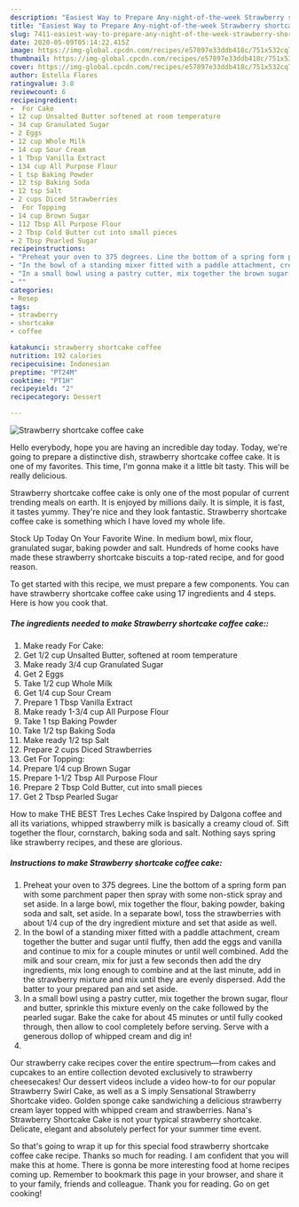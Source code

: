 ```yaml
---
description: "Easiest Way to Prepare Any-night-of-the-week Strawberry shortcake coffee cake"
title: "Easiest Way to Prepare Any-night-of-the-week Strawberry shortcake coffee cake"
slug: 7411-easiest-way-to-prepare-any-night-of-the-week-strawberry-shortcake-coffee-cake
date: 2020-05-09T05:14:22.415Z
image: https://img-global.cpcdn.com/recipes/e57897e33ddb418c/751x532cq70/strawberry-shortcake-coffee-cake-recipe-main-photo.jpg
thumbnail: https://img-global.cpcdn.com/recipes/e57897e33ddb418c/751x532cq70/strawberry-shortcake-coffee-cake-recipe-main-photo.jpg
cover: https://img-global.cpcdn.com/recipes/e57897e33ddb418c/751x532cq70/strawberry-shortcake-coffee-cake-recipe-main-photo.jpg
author: Estella Flores
ratingvalue: 3.8
reviewcount: 6
recipeingredient:
-  For Cake
- 12 cup Unsalted Butter softened at room temperature
- 34 cup Granulated Sugar
- 2 Eggs
- 12 cup Whole Milk
- 14 cup Sour Cream
- 1 Tbsp Vanilla Extract
- 134 cup All Purpose Flour
- 1 tsp Baking Powder
- 12 tsp Baking Soda
- 12 tsp Salt
- 2 cups Diced Strawberries
-  For Topping
- 14 cup Brown Sugar
- 112 Tbsp All Purpose Flour
- 2 Tbsp Cold Butter cut into small pieces
- 2 Tbsp Pearled Sugar
recipeinstructions:
- "Preheat your oven to 375 degrees. Line the bottom of a spring form pan with some parchment paper then spray with some non-stick spray and set aside. In a large bowl, mix together the flour, baking powder, baking soda and salt, set aside. In a separate bowl, toss the strawberries with about 1/4 cup of the dry ingredient mixture and set that aside as well."
- "In the bowl of a standing mixer fitted with a paddle attachment, cream together the butter and sugar until fluffy, then add the eggs and vanilla and continue to mix for a couple minutes or until well combined. Add the milk and sour cream, mix for just a few seconds then add the dry ingredients, mix long enough to combine and at the last minute, add in the strawberry mixture and mix until they are evenly dispersed. Add the batter to your prepared pan and set aside."
- "In a small bowl using a pastry cutter, mix together the brown sugar, flour and butter, sprinkle this mixture evenly on the cake followed by the pearled sugar. Bake the cake for about 45 minutes or until fully cooked through, then allow to cool completely before serving. Serve with a generous dollop of whipped cream and dig in!"
- ""
categories:
- Resep
tags:
- strawberry
- shortcake
- coffee

katakunci: strawberry shortcake coffee
nutrition: 192 calories
recipecuisine: Indonesian
preptime: "PT24M"
cooktime: "PT1H"
recipeyield: "2"
recipecategory: Dessert

---
```



![Strawberry shortcake coffee cake](https://img-global.cpcdn.com/recipes/e57897e33ddb418c/751x532cq70/strawberry-shortcake-coffee-cake-recipe-main-photo.jpg)

Hello everybody, hope you are having an incredible day today. Today, we're going to prepare a distinctive dish, strawberry shortcake coffee cake. It is one of my favorites. This time, I'm gonna make it a little bit tasty. This will be really delicious.

Strawberry shortcake coffee cake is only one of the most popular of current trending meals on earth. It is enjoyed by millions daily. It is simple, it is fast, it tastes yummy. They're nice and they look fantastic. Strawberry shortcake coffee cake is something which I have loved my whole life.

Stock Up Today On Your Favorite Wine. In medium bowl, mix flour, granulated sugar, baking powder and salt. Hundreds of home cooks have made these strawberry shortcake biscuits a top-rated recipe, and for good reason.


To get started with this recipe, we must prepare a few components. You can have strawberry shortcake coffee cake using 17 ingredients and 4 steps. Here is how you cook that.

##### The ingredients needed to make Strawberry shortcake coffee cake::

1. Make ready  For Cake:
1. Get 1/2 cup Unsalted Butter, softened at room temperature
1. Make ready 3/4 cup Granulated Sugar
1. Get 2 Eggs
1. Take 1/2 cup Whole Milk
1. Get 1/4 cup Sour Cream
1. Prepare 1 Tbsp Vanilla Extract
1. Make ready 1-3/4 cup All Purpose Flour
1. Take 1 tsp Baking Powder
1. Take 1/2 tsp Baking Soda
1. Make ready 1/2 tsp Salt
1. Prepare 2 cups Diced Strawberries
1. Get  For Topping:
1. Prepare 1/4 cup Brown Sugar
1. Prepare 1-1/2 Tbsp All Purpose Flour
1. Prepare 2 Tbsp Cold Butter, cut into small pieces
1. Get 2 Tbsp Pearled Sugar


How to make THE BEST Tres Leches Cake Inspired by Dalgona coffee and all its variations, whipped strawberry milk is basically a creamy cloud of. Sift together the flour, cornstarch, baking soda and salt. Nothing says spring like strawberry recipes, and these are glorious. 

##### Instructions to make Strawberry shortcake coffee cake:

1. Preheat your oven to 375 degrees. Line the bottom of a spring form pan with some parchment paper then spray with some non-stick spray and set aside. In a large bowl, mix together the flour, baking powder, baking soda and salt, set aside. In a separate bowl, toss the strawberries with about 1/4 cup of the dry ingredient mixture and set that aside as well.
1. In the bowl of a standing mixer fitted with a paddle attachment, cream together the butter and sugar until fluffy, then add the eggs and vanilla and continue to mix for a couple minutes or until well combined. Add the milk and sour cream, mix for just a few seconds then add the dry ingredients, mix long enough to combine and at the last minute, add in the strawberry mixture and mix until they are evenly dispersed. Add the batter to your prepared pan and set aside.
1. In a small bowl using a pastry cutter, mix together the brown sugar, flour and butter, sprinkle this mixture evenly on the cake followed by the pearled sugar. Bake the cake for about 45 minutes or until fully cooked through, then allow to cool completely before serving. Serve with a generous dollop of whipped cream and dig in!
1. 


Our strawberry cake recipes cover the entire spectrum—from cakes and cupcakes to an entire collection devoted exclusively to strawberry cheesecakes! Our dessert videos include a video how-to for our popular Strawberry Swirl Cake, as well as a S imply Sensational Strawberry Shortcake video. Golden sponge cake sandwiching a delicious strawberry cream layer topped with whipped cream and strawberries. Nana&#39;s Strawberry Shortcake Cake is not your typical strawberry shortcake. Delicate, elegant and absolutely perfect for your summer time event. 

So that's going to wrap it up for this special food strawberry shortcake coffee cake recipe. Thanks so much for reading. I am confident that you will make this at home. There is gonna be more interesting food at home recipes coming up. Remember to bookmark this page in your browser, and share it to your family, friends and colleague. Thank you for reading. Go on get cooking!
